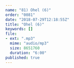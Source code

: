 ```yaml
---
name: "81) Ohel (6)"
order: "0081"
date: "2018-07-29T12:18:55Z"
title: "Ohel (6)"
keywords: []
file:
- ext: ".mp3"
  mime: "audio/mp3"
  size: 8651760
  duration: "6:00"
published: true
---
```

